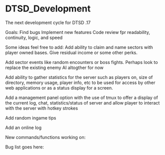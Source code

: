 DTSD_Development
================

The next development cycle for DTSD .17

Goals:
Find bugs
Implement new features
Code review fpr readability, continuity, logic, and speed


Some ideas feel free to add:
Add ability to claim and name sectors with player owned bases.  Give residual income or some other perks.

Add sector events like random encounters or boss fights.  Perhaps look to replace the existing enemy AI altogther for now

Add ability to gather statistics for the server such as players on, size of directory, memory usage, player info, etc 
  to be used for access by other web applications or as a status display for a screen.

Add a management panel option with the use of tmux to offer a display of the current log, chat, statistics/status of server
  and allow player to interact with the server with hotkey strokes
  
Add random ingame tips

Add an online log


New commands/functions working on:




Bug list goes here:


